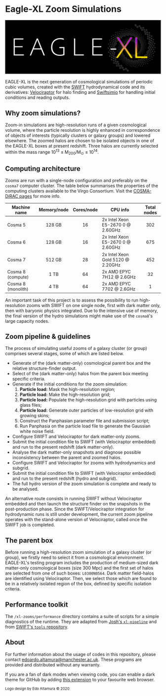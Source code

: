 Eagle-XL Zoom Simulations
==========
![EAGLE-XL Logo](img/xl-logo-dark1.png)

EAGLE-XL is the next generation of cosmological simulations of periodic cubic volumes, created with the [SWIFT](https://github.com/SWIFTSIM) 
hydrodynamical code and its derivatives: [Velociraptor](https://github.com/SWIFTSIM/velociraptor-python) for halo finding 
and [Swiftsimio](https://github.com/SWIFTSIM/swiftsimio) for handling initial conditions and reading outputs.

Why zoom simulations?
------------
Zoom-in simulations are high-resolution runs of a given cosmological volume, where the particle resolution is highly
enhanced in correspondence of objects of interests (typically clusters or galaxy groups) and lowered elsewhere.
The zoomed halos are chosen to be isolated objects in one of the EAGLE-XL boxes at present redshift. Three halos
are currently selected within the mass range   10<sup>13</sup> &leq; M<sub>200</sub>/M<sub>&odot;</sub> &leq; 10<sup>14</sup>.

Computing architecture
------------
Zooms are run with a single-node configuration and preferably on the `cosma7` computer cluster. The table below summarises
the properties of the computing clusters available to the Virgo Consortium. Visit the [COSMA-DiRAC pages](https://www.dur.ac.uk/icc/cosma/)
for more info. 

| Machine name       | Memory/node   | Cores/node  | CPU info                                       | Total nodes        |
| ------------------ |:-------------:|:-----------:| ---------------------------------------------- |:------------------:|
| Cosma 5            | 128 GB        |   16        |   2x Intel Xeon E5-2670 0 @ 2.60GHz            |   302              |
| Cosma 6            | 128 GB        |   16        |   2x Intel Xeon E5-2670 0 @ 2.60GHz            |   675              |
| Cosma 7            | 512 GB        |   28        |   2x Intel Xeon Gold 5120 @ 2.20GHz            |   452              |
| Cosma 8 (compute)  | 1 TB          |   64        |   2x AMD EPYC 7H12 @ 2.6GHz                    |   32               |
| Cosma 8 (monolith) | 4 TB          |   64        |   2x AMD EPYC 7702 @ 2.6GHz                    |   1                |

An important task of this project is to assess the possibility to run high-resolution zooms with SWIFT on one single node,
first with dark matter only, then with baryonic physics integrated. Due to the intensive use of memory, the final version
of the hydro simulations might make use of the `cosma8`'s large capacity nodes. 

Zoom pipeline \& guidelines
------------
The process of simulating useful zooms of a galaxy cluster (or group) comprises several stages, some of which are listed below.

- Generate of the (dark matter-only) cosmological parent box and the relative structure-finder output.
- Select of the (dark matter-only) halos from the parent box meeting specific criteria.
- Generate if the initial conditions for the zoom simulation:
    1. **Particle load:** Mask the high-resolution region;
    2. **Particle load:** Make the high-resolution grid;
    3. **Particle load:** Populate the high-resolution grid with particles using glass files;
    4. **Particle load:** Generate outer particles of low-resolution grid with growing skins;
    5. Construct the Panphasian parameter file and submission script;
    6. Run Panphasia on the particle load file to generate the Gaussian white noise field.
- Configure SWIFT and Velociraptor for dark matter-only zooms.
- Submit the initial condition file to SWIFT (with Velociraptor embedded) and run to the present redshift (dark matter-only).
- Analyse the dark matter-only snapshots and diagnose possible inconsistency between the parent and zoomed halos.
- Configure SWIFT and Velociraptor for zooms with hydrodynamics and subgrid.
- Submit the initial condition file to SWIFT (with Velociraptor embedded) and run to the present redshift (hydro and subgrid).
- The full hydro version of the zoom simulation is complete and ready to be analysed.

An alternative route consists in running SWIFT without Velociraptor embedded and then launch the structure finder on the snapshots
in the post-production phase. Since the SWIFT/Velociraptor integration for hydrodynamic runs is still under development, the current 
zoom pipeline operates with the stand-alone version of Velociraptor, called once the SWIFT job is completed.


The parent box
------------
Before running a high-resolution zoom simulation of a galaxy cluster (or group), we firstly need to select it from a cosmological environment.
EAGLE-XL's testing program includes the production of medium-sized dark matter-only cosmological boxes (size 300 Mpc) and the first set of
halos are selected from one of such boxes: `L0300N0564`.
Dark matter field-halos are identified using Velociraptor. Then, we select those which are found to be in a relatively isolated region of 
the box, defined by specific isolation criteria.

Performance toolkit
------------
The `/xl-zooms/performance` directory contains a suite of scripts for a simple diagnostics of the runtime. They are adapted from 
[Josh's `xl-pipeline`](https://github.com/JBorrow/xl-pipeline) and from [SWIFT's `tools` repository](https://github.com/SWIFTSIM/swiftsim/tree/master/tools). 

About
------------
For further information about the usage of codes in this repository, please contact [edoardo.altamura@manchester.ac.uk](mailto:edoardo.altamura@manchester.ac.uk).
These programs are provided and distributed without any warranty. 

If you are a fan of dark modes when viewing code, you can enable a dark theme for GitHub by adding [this extension](https://chrome.google.com/webstore/detail/github-dark-theme/odkdlljoangmamjilkamahebpkgpeacp) 
to your favourite web browser.

<sup>Logo design by Edo Altamura &copy; 2020</sup>